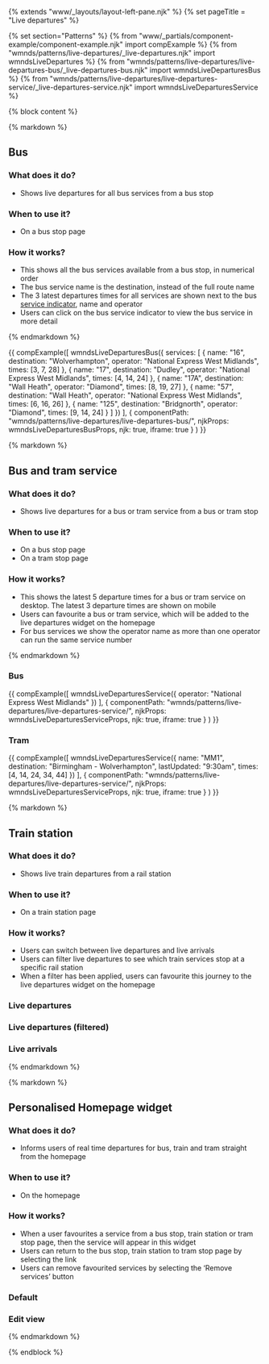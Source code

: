 {% extends "www/_layouts/layout-left-pane.njk" %}
{% set pageTitle = "Live departures" %}

{% set section="Patterns" %}
{% from "www/_partials/component-example/component-example.njk" import compExample %}
{% from "wmnds/patterns/live-departures/_live-departures.njk" import wmndsLiveDepartures %}
{% from "wmnds/patterns/live-departures/live-departures-bus/_live-departures-bus.njk" import wmndsLiveDeparturesBus %}
{% from "wmnds/patterns/live-departures/live-departures-service/_live-departures-service.njk" import wmndsLiveDeparturesService %}

{% block content %}

{% markdown %}

## Bus

### What does it do?

- Shows live departures for all bus services from a bus stop

### When to use it?

- On a bus stop page

### How it works?

- This shows all the bus services available from a bus stop, in numerical order
- The bus service name is the destination, instead of the full route name
- The 3 latest departures times for all services are shown next to the bus <a href="https://designsystem.tfwm.org.uk/components/disruption-indicators/" target="_blank" rel="noreferrer">service indicator</a>, name and operator
- Users can click on the bus service indicator to view the bus service in more detail

{% endmarkdown %}

{{
  compExample([
      wmndsLiveDeparturesBus({
        services: [
          {
            name: "16",
            destination: "Wolverhampton",
            operator: "National Express West Midlands",
            times: [3, 7, 28]
          },
          {
            name: "17",
            destination: "Dudley",
            operator: "National Express West Midlands",
            times: [4, 14, 24]
          },
          {
            name: "17A",
            destination: "Wall Heath",
            operator: "Diamond",
            times: [8, 19, 27]
          },
          {
            name: "57",
            destination: "Wall Heath",
            operator: "National Express West Midlands",
            times: [6, 16, 26]
          },
          {
            name: "125",
            destination: "Bridgnorth",
            operator: "Diamond",
            times: [9, 14, 24]
          }
        ]
      })
    ], {
      componentPath: "wmnds/patterns/live-departures/live-departures-bus/",
      njkProps: wmndsLiveDeparturesBusProps,
      njk: true,
      iframe: true
    }
  )
}}

{% markdown %}

## Bus and tram service

<h3>What does it do?</h3>

- Shows live departures for a bus or tram service from a bus or tram stop

<h3>When to use it?</h3>

- On a bus stop page
- On a tram stop page

<h3>How it works?</h3>

- This shows the latest 5 departure times for a bus or tram service on desktop. The latest 3 departure times are shown on mobile
- Users can favourite a bus or tram service, which will be added to the live departures widget on the homepage
- For bus services we show the operator name as more than one operator can run the same service number

{% endmarkdown %}

<h3>Bus</h3>

{{
  compExample([
      wmndsLiveDeparturesService({
        operator: "National Express West Midlands"
      })
    ], {
      componentPath: "wmnds/patterns/live-departures/live-departures-service/",
      njkProps: wmndsLiveDeparturesServiceProps,
      njk: true,
      iframe: true
    }
  )
}}

<h3>Tram</h3>

{{
  compExample([
      wmndsLiveDeparturesService({
        name: "MM1",
        destination: "Birmingham - Wolverhampton",
        lastUpdated: "9:30am",
        times: [4, 14, 24, 34, 44]
      })
    ], {
      componentPath: "wmnds/patterns/live-departures/live-departures-service/",
      njkProps: wmndsLiveDeparturesServiceProps,
      njk: true,
      iframe: true
    }
  )
}}

{% markdown %}

## Train station

<h3>What does it do?</h3>

- Shows live train departures from a rail station

<h3>When to use it?</h3>

- On a train station page

<h3>How it works?</h3>

- Users can switch between live departures and live arrivals
- Users can filter live departures to see which train services stop at a specific rail station
- When a filter has been applied, users can favourite this journey to the live departures widget on the homepage

### Live departures

### Live departures (filtered)

### Live arrivals

{% endmarkdown %}

{% markdown %}

## Personalised Homepage widget

<h3>What does it do?</h3>

- Informs users of real time departures for bus, train and tram straight from the homepage

<h3>When to use it?</h3>

- On the homepage

<h3>How it works?</h3>

- When a user favourites a service from a bus stop, train station or tram stop page, then the service will appear in this widget
- Users can return to the bus stop, train station to tram stop page by selecting the link
- Users can remove favourited services by selecting the ‘Remove services’ button

### Default

### Edit view

{% endmarkdown %}

{% endblock %}
